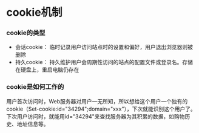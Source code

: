 # cookie机制
### cookie的类型
* 会话cookie： 临时记录用户访问站点时的设置和偏好，用户退出浏览器则被删除
* 持久cookie： 持久维护用户会周期性访问的站点的配置文件或登录名。存储在硬盘上，重启电脑仍存在
### cookie是如何工作的
用户首次访问时，Web服务器对用户一无所知，所以想给这个用户一个独有的cookie（Set-cookie:id="34294";domain="xxx"），下次就能识别这个用户了。下次用户访问时，就能用id="34294"来查找服务器为其积累的数据，如购物历史、地址信息等。

